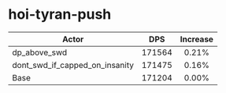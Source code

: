 # hoi-tyran-push
| Actor | DPS | Increase |
|---|:---:|:---:|
|dp_above_swd|171564|0.21%|
|dont_swd_if_capped_on_insanity|171475|0.16%|
|Base|171204|0.00%|

